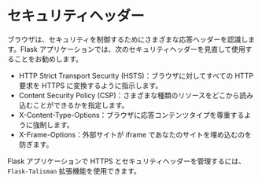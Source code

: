 # セキュリティヘッダー

ブラウザは、セキュリティを制御するためにさまざまな応答ヘッダーを認識します。Flask アプリケーションでは、次のセキュリティヘッダーを見直して使用することをお勧めします。

- HTTP Strict Transport Security (HSTS)：ブラウザに対してすべての HTTP 要求を HTTPS に変換するように指示します。
- Content Security Policy (CSP)：さまざまな種類のリソースをどこから読み込むことができるかを指定します。
- X-Content-Type-Options：ブラウザに応答コンテンツタイプを尊重するように強制します。
- X-Frame-Options：外部サイトが iframe であなたのサイトを埋め込むのを防ぎます。

Flask アプリケーションで HTTPS とセキュリティヘッダーを管理するには、`Flask-Talisman` 拡張機能を使用できます。
